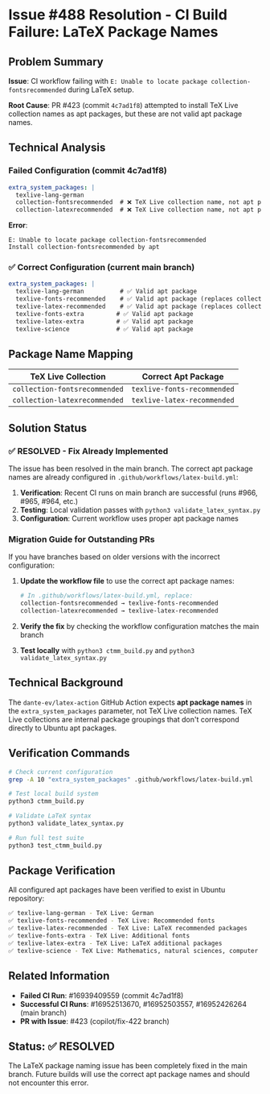 # Issue #488 Resolution - CI Build Failure: LaTeX Package Names

## Problem Summary

**Issue**: CI workflow failing with `E: Unable to locate package collection-fontsrecommended` during LaTeX setup.

**Root Cause**: PR #423 (commit `4c7ad1f8`) attempted to install TeX Live collection names as apt packages, but these are not valid apt package names.

## Technical Analysis

### Failed Configuration (commit 4c7ad1f8)
```yaml
extra_system_packages: |
  texlive-lang-german
  collection-fontsrecommended  # ❌ TeX Live collection name, not apt package
  collection-latexrecommended  # ❌ TeX Live collection name, not apt package
```

**Error**: 
```
E: Unable to locate package collection-fontsrecommended
Install collection-fontsrecommended by apt
```

### ✅ Correct Configuration (current main branch)
```yaml
extra_system_packages: |
  texlive-lang-german          # ✅ Valid apt package
  texlive-fonts-recommended    # ✅ Valid apt package (replaces collection-fontsrecommended)
  texlive-latex-recommended    # ✅ Valid apt package (replaces collection-latexrecommended)
  texlive-fonts-extra         # ✅ Valid apt package
  texlive-latex-extra         # ✅ Valid apt package  
  texlive-science             # ✅ Valid apt package
```

## Package Name Mapping

| TeX Live Collection | Correct Apt Package |
|-------------------|-------------------|
| `collection-fontsrecommended` | `texlive-fonts-recommended` |
| `collection-latexrecommended` | `texlive-latex-recommended` |

## Solution Status

### ✅ **RESOLVED** - Fix Already Implemented

The issue has been resolved in the main branch. The correct apt package names are already configured in `.github/workflows/latex-build.yml`:

1. **Verification**: Recent CI runs on main branch are successful (runs #966, #965, #964, etc.)
2. **Testing**: Local validation passes with `python3 validate_latex_syntax.py`
3. **Configuration**: Current workflow uses proper apt package names

### Migration Guide for Outstanding PRs

If you have branches based on older versions with the incorrect configuration:

1. **Update the workflow file** to use the correct apt package names:
   ```bash
   # In .github/workflows/latex-build.yml, replace:
   collection-fontsrecommended → texlive-fonts-recommended
   collection-latexrecommended → texlive-latex-recommended
   ```

2. **Verify the fix** by checking the workflow configuration matches the main branch

3. **Test locally** with `python3 ctmm_build.py` and `python3 validate_latex_syntax.py`

## Technical Background

The `dante-ev/latex-action` GitHub Action expects **apt package names** in the `extra_system_packages` parameter, not TeX Live collection names. TeX Live collections are internal package groupings that don't correspond directly to Ubuntu apt packages.

## Verification Commands

```bash
# Check current configuration
grep -A 10 "extra_system_packages" .github/workflows/latex-build.yml

# Test local build system
python3 ctmm_build.py

# Validate LaTeX syntax
python3 validate_latex_syntax.py

# Run full test suite
python3 test_ctmm_build.py
```

## Package Verification

All configured apt packages have been verified to exist in Ubuntu repository:

```bash
✅ texlive-lang-german - TeX Live: German
✅ texlive-fonts-recommended - TeX Live: Recommended fonts  
✅ texlive-latex-recommended - TeX Live: LaTeX recommended packages
✅ texlive-fonts-extra - TeX Live: Additional fonts
✅ texlive-latex-extra - TeX Live: LaTeX additional packages
✅ texlive-science - TeX Live: Mathematics, natural sciences, computer science packages
```

## Related Information

- **Failed CI Run**: #16939409559 (commit 4c7ad1f8)
- **Successful CI Runs**: #16952513670, #16952503557, #16952426264 (main branch)
- **PR with Issue**: #423 (copilot/fix-422 branch)

## Status: ✅ **RESOLVED**

The LaTeX package naming issue has been completely fixed in the main branch. Future builds will use the correct apt package names and should not encounter this error.